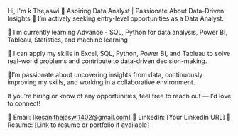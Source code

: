 Hi, I'm k Thejaswi 👋
Aspiring Data Analyst | Passionate About Data-Driven Insights
📌 I’m actively seeking entry-level opportunities as a Data Analyst.

🌱 I’m currently learning Advance - SQL, Python for data analysis, Power BI, Tableau, Statistics, and machine learning 

📌 I can apply my skills in Excel, SQL, Python, Power BI, and Tableau to solve real-world problems and contribute to data-driven decision-making.

💬I’m passionate about uncovering insights from data, continuously improving my skills, and working in a collaborative environment.

If you’re hiring or know of any opportunities, feel free to reach out — I’d love to connect!

📧 Email: [kesanithejaswi1402@gmail.com]
💼 LinkedIn: [Your LinkedIn URL]
📂 Resume: [Link to resume or portfolio if available]



